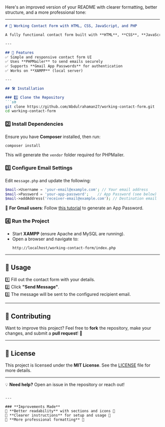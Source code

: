 Here's an improved version of your README with clearer formatting, better structure, and a more professional tone:  

---

```md
# 📩 Working Contact Form with HTML, CSS, JavaScript, and PHP  

A fully functional contact form built with **HTML**, **CSS**, **JavaScript**, and **PHP**, using **XAMPP** as the local server and **PHPMailer** for sending emails.  

---

## 🚀 Features  
✅ Simple and responsive contact form UI  
✅ Uses **PHPMailer** to send emails securely  
✅ Supports **Gmail App Passwords** for authentication  
✅ Works on **XAMPP** (local server)  

---

## 🛠 Installation  

### 1️⃣ Clone the Repository  
```sh
git clone https://github.com/Abdulrahaman27/working-contact-form.git
cd working-contact-form
```

### 2️⃣ Install Dependencies  
Ensure you have **Composer** installed, then run:  
```sh
composer install
```
This will generate the `vendor` folder required for PHPMailer.  

### 3️⃣ Configure Email Settings  
Edit `message.php` and update the following:  
```php
$mail->Username = 'your-email@example.com'; // Your email address
$mail->Password = 'your-app-password';    // App Password (see below)
$mail->addAddress('receiver-email@example.com'); // Destination email
```
🔹 **For Gmail users**: Follow [this tutorial](https://www.youtube.com/watch?v=jjDNndrl7_U) to generate an App Password.  

### 4️⃣ Run the Project  
- Start **XAMPP** (ensure Apache and MySQL are running).  
- Open a browser and navigate to:  
  ```
  http://localhost/working-contact-form/index.php
  ```

---

## 📌 Usage  
1️⃣ Fill out the contact form with your details.  
2️⃣ Click **"Send Message"**.  
3️⃣ The message will be sent to the configured recipient email.  

---

## 🤝 Contributing  
Want to improve this project? Feel free to **fork** the repository, make your changes, and submit a **pull request**! 🚀  

---

## 📜 License  
This project is licensed under the **MIT License**. See the [LICENSE](LICENSE) file for more details.  

---

💡 **Need help?** Open an issue in the repository or reach out!  
```

---

### **Improvements Made**  
🔹 **Better readability** with sections and icons 🎯  
🔹 **Clearer instructions** for setup and usage 📌  
🔹 **More professional formatting** 🚀  
